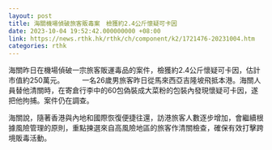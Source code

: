 ```yaml
---
layout: post
title: 海關機場偵破旅客販毒案　檢獲約2.4公斤懷疑可卡因
date: 2023-10-04 19:52:42.000000000 +08:00
link: https://news.rthk.hk/rthk/ch/component/k2/1721476-20231004.htm
categories: rthk
---
```


海關昨日在機場偵破一宗旅客販運毒品的案件，檢獲約2.4公斤懷疑可卡因，估計市值約250萬元。
　　 
一名26歲男旅客昨日從馬來西亞吉隆坡飛抵本港。海關人員替他清關時，在寄倉行李中的60包偽裝成大菜粉的包裝內發現懷疑可卡因，遂把他拘捕。案件仍在調查。

海關說，隨著香港與內地和國際恢復便捷往還，訪港旅客人數逐步增加，會繼續根據風險管理的原則，重點揀選來自高風險地區的旅客作清關檢查，確保有效打擊跨境販毒活動。
